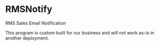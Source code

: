 # RMSNotify
RMS Sales Email Notification


This program is custom built for our business and will not work as-is in another deployment. 

